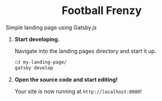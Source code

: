 
<h1 align="center">
  Football Frenzy
</h1>

Simple landing page using Gatsby.js


1.  **Start developing.**

    Navigate into the landing pages directory and start it up.

    ```sh
    cd my-landing-page/
    gatsby develop
    ```

2.  **Open the source code and start editing!**

    Your site is now running at `http://localhost:8000`!

